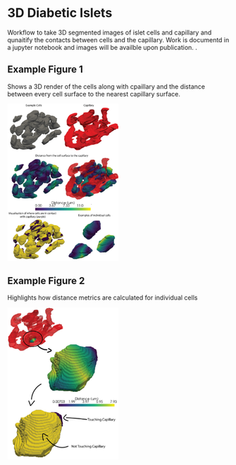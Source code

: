 # 3D Diabetic Islets

Workflow to take 3D segmented images of islet cells and capillary and qunaitify the contacts between cells and the capillary. Work is documentd in a jupyter notebook and images will be availble upon publication. .

## Example Figure 1
Shows a 3D render of the cells along with cpaillary and the distance between every cell surface to the nearest capillary surface. 

<img src="REF_IMAGES/DILLON_ADOBE_FIGURE.png" width=50% height=50%>


## Example Figure 2
Highlights how distance metrics are calculated for individual cells 
     
<img src="REF_IMAGES/DILLON_ADOBE_FIGURE_2.png" width=50% height=50%>
